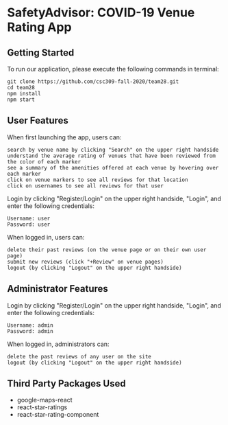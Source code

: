 # SafetyAdvisor: COVID-19 Venue Rating App

## Getting Started

To run our application, please execute the following commands in terminal:

    git clone https://github.com/csc309-fall-2020/team28.git
    cd team28
    npm install
    npm start

## User Features

When first launching the app, users can:

    search by venue name by clicking "Search" on the upper right handside
    understand the average rating of venues that have been reviewed from the color of each marker
    see a summary of the amenities offered at each venue by hovering over each marker
    click on venue markers to see all reviews for that location
    click on usernames to see all reviews for that user

Login by clicking "Register/Login" on the upper right handside, "Login", and enter the following credentials:

    Username: user
    Password: user

When logged in, users can:

    delete their past reviews (on the venue page or on their own user page)
    submit new reviews (click "+Review" on venue pages)
    logout (by clicking "Logout" on the upper right handside)

## Administrator Features

Login by clicking "Register/Login" on the upper right handside, "Login", and enter the following credentials:

    Username: admin
    Password: admin

When logged in, administrators can:

    delete the past reviews of any user on the site
    logout (by clicking "Logout" on the upper right handside)

## Third Party Packages Used

- google-maps-react
- react-star-ratings
- react-star-rating-component
